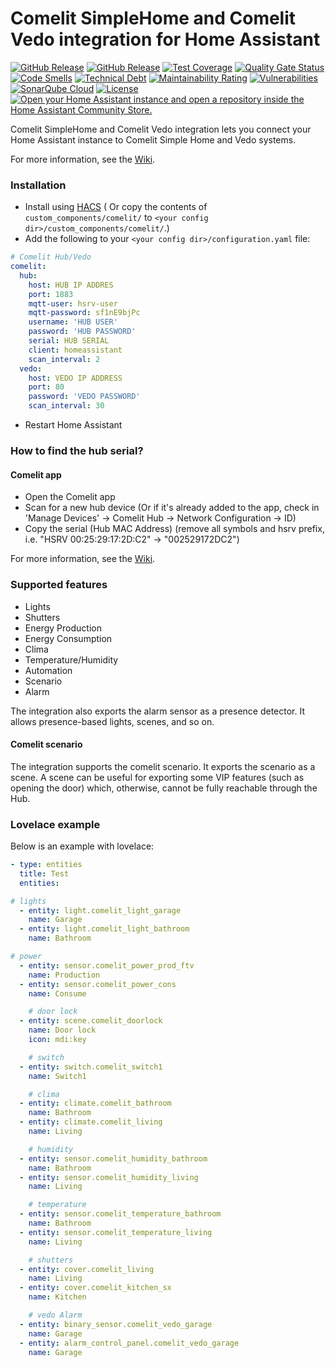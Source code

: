 # Comelit SimpleHome and Comelit Vedo integration for Home Assistant

[![GitHub Release](https://img.shields.io/github/release/gicamm/homeassistant-comelit.svg?style=flat-square)](https://github.com/gicamm/homeassistant-comelit/releases)
[![GitHub Release](https://img.shields.io/github/commit-activity/y/gicamm/homeassistant-comelit.svg?style=flat-square)](https://github.com/gicamm/homeassistant-comelit/commits)
[![Test Coverage](https://img.shields.io/codecov/c/gh/gicamm/homeassistant-comelit?style=flat-square)](https://app.codecov.io/gh/gicamm/homeassistant-comelit/)
[![Quality Gate Status](https://sonarcloud.io/api/project_badges/measure?project=gicamm_homeassistant-comelit&metric=alert_status)](https://sonarcloud.io/summary/new_code?id=gicamm_homeassistant-comelit)
[![Code Smells](https://sonarcloud.io/api/project_badges/measure?project=gicamm_homeassistant-comelit&metric=code_smells)](https://sonarcloud.io/summary/new_code?id=gicamm_homeassistant-comelit)
[![Technical Debt](https://sonarcloud.io/api/project_badges/measure?project=gicamm_homeassistant-comelit&metric=sqale_index)](https://sonarcloud.io/summary/new_code?id=gicamm_homeassistant-comelit)
[![Maintainability Rating](https://sonarcloud.io/api/project_badges/measure?project=gicamm_homeassistant-comelit&metric=sqale_rating)](https://sonarcloud.io/summary/new_code?id=gicamm_homeassistant-comelit)
[![Vulnerabilities](https://sonarcloud.io/api/project_badges/measure?project=gicamm_homeassistant-comelit&metric=vulnerabilities)](https://sonarcloud.io/summary/new_code?id=gicamm_homeassistant-comelit)
[![SonarQube Cloud](https://sonarcloud.io/images/project_badges/sonarcloud-light.svg)](https://sonarcloud.io/summary/new_code?id=gicamm_homeassistant-comelit)
[![License](https://img.shields.io/github/license/gicamm/homeassistant-comelit.svg?style=flat-square)](LICENSE)
[![Open your Home Assistant instance and open a repository inside the Home Assistant Community Store.](https://my.home-assistant.io/badges/hacs_repository.svg)](https://my.home-assistant.io/redirect/hacs_repository/?owner=gicamm&repository=homeassistant-comelit&category=integration)

Comelit SimpleHome and Comelit Vedo integration lets you connect your Home Assistant instance to Comelit Simple Home and
Vedo
systems.

For more information, see the [Wiki](https://github.com/gicamm/homeassistant-comelit/wiki).

### Installation

- Install
  using [HACS](https://my.home-assistant.io/redirect/hacs_repository/?owner=gicamm&repository=homeassistant-comelit&category=integration) (
  Or copy the contents of `custom_components/comelit/` to `<your config dir>/custom_components/comelit/`.)
- Add the following to your `<your config dir>/configuration.yaml` file:

```yaml
# Comelit Hub/Vedo
comelit:
  hub:
    host: HUB IP ADDRES
    port: 1883
    mqtt-user: hsrv-user
    mqtt-password: sf1nE9bjPc
    username: 'HUB USER'
    password: 'HUB PASSWORD'
    serial: HUB SERIAL
    client: homeassistant
    scan_interval: 2
  vedo:
    host: VEDO IP ADDRESS
    port: 80
    password: 'VEDO PASSWORD'
    scan_interval: 30

```

- Restart Home Assistant

### How to find the hub serial?

#### Comelit app

- Open the Comelit app
- Scan for a new hub device (Or if it's already added to the app, check in 'Manage Devices' -> Comelit Hub -> Network Configuration -> ID)
- Copy the serial (Hub MAC Address) (remove all symbols and hsrv prefix, i.e. "HSRV 00:25:29:17:2D:C2" -> "002529172DC2")

For more information, see the [Wiki](https://github.com/gicamm/homeassistant-comelit/wiki).

### Supported features
- Lights
- Shutters
- Energy Production
- Energy Consumption
- Clima
- Temperature/Humidity
- Automation
- Scenario
- Alarm

The integration also exports the alarm sensor as a presence detector. It allows presence-based lights, scenes, and so
on.

#### Comelit scenario

The integration supports the comelit scenario. It exports the scenario as a scene. A scene can be useful for exporting
some VIP features (such as opening the door) which, otherwise, cannot be fully reachable through the Hub.

### Lovelace example

Below is an example with lovelace:

```yaml
- type: entities
  title: Test
  entities:

# lights
  - entity: light.comelit_light_garage
    name: Garage
  - entity: light.comelit_light_bathroom
    name: Bathroom

# power
  - entity: sensor.comelit_power_prod_ftv
    name: Production
  - entity: sensor.comelit_power_cons
    name: Consume

    # door lock
  - entity: scene.comelit_doorlock
    name: Door lock
    icon: mdi:key

    # switch
  - entity: switch.comelit_switch1
    name: Switch1

    # clima
  - entity: climate.comelit_bathroom
    name: Bathroom
  - entity: climate.comelit_living
    name: Living

    # humidity
  - entity: sensor.comelit_humidity_bathroom
    name: Bathroom
  - entity: sensor.comelit_humidity_living
    name: Living

    # temperature
  - entity: sensor.comelit_temperature_bathroom
    name: Bathroom
  - entity: sensor.comelit_temperature_living
    name: Living

    # shutters
  - entity: cover.comelit_living
    name: Living
  - entity: cover.comelit_kitchen_sx
    name: Kitchen

    # vedo Alarm
  - entity: binary_sensor.comelit_vedo_garage
    name: Garage
  - entity: alarm_control_panel.comelit_vedo_garage
    name: Garage

```
